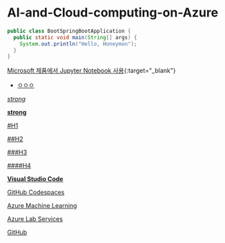 # AI-and-Cloud-computing-on-Azure


```java
public class BootSpringBootApplication {
  public static void main(String[] args) {
    System.out.println("Hello, Honeymon");
  }
}
```

[Microsoft 제품에서 Jupyter Notebook 사용](https://docs.microsoft.com/ko-kr/azure/notebooks/quickstart-export-jupyter-notebook-project#use-azure-lab-services){:target="_blank"}


<a href="www.google.com" target="_blank">

* ㅇㅇㅇ

*strong*

**strong**

#H1

##H2

###H3


####H4

**Visual Studio Code**

GitHub Codespaces

Azure Machine Learning

Azure Lab Services

GitHub
